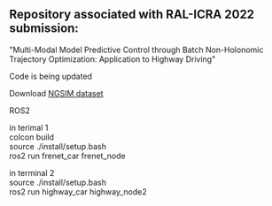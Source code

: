 ## Repository associated with RAL-ICRA 2022 submission:  
"Multi-Modal Model Predictive Control through Batch Non-Holonomic Trajectory Optimization: Application to Highway Driving"

Code is being updated  

Download [NGSIM dataset](https://drive.google.com/drive/folders/1cgsOWnc4JTeyNdBN6Fjef2-J5HqjnWyX?usp=sharing)   

ROS2   

in terimal 1  
colcon build  
source ./install/setup.bash  
ros2 run frenet_car frenet_node  

in terminal 2  
source ./install/setup.bash  
ros2 run highway_car highway_node2  
